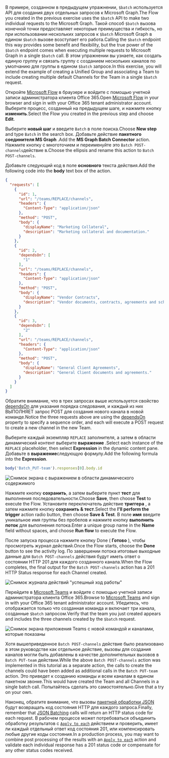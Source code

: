 <!-- markdownlint-disable MD002 MD041 -->

<span data-ttu-id="f023d-101">В примере, созданном в предыдущем упражнении, `$batch` используется API для создания двух отдельных запросов к Microsoft Graph.</span><span class="sxs-lookup"><span data-stu-id="f023d-101">The Flow you created in the previous exercise uses the `$batch` API to make two individual requests to the Microsoft Graph.</span></span> <span data-ttu-id="f023d-102">Такой способ `$batch` вызова конечной точки предоставляет некоторые преимущества и гибкость, но при использовании нескольких запросов к `$batch` Microsoft Graph в едином `$batch` вызове возступает его работа.</span><span class="sxs-lookup"><span data-stu-id="f023d-102">Calling the `$batch` endpoint this way provides some benefit and flexibility, but the true power of the `$batch` endpoint comes when executing multiple requests to Microsoft Graph in a single `$batch` call.</span></span> <span data-ttu-id="f023d-103">В этом упражнении вы узнаете, как создать единую группу и связать группу с созданием нескольких каналов по умолчанию для группы в едином `$batch` запросе.</span><span class="sxs-lookup"><span data-stu-id="f023d-103">In this exercise, you will extend the example of creating a Unified Group and associating a Team to include creating multiple default Channels for the Team in a single `$batch` request.</span></span>

<span data-ttu-id="f023d-104">Откройте [Microsoft Flow](https://flow.microsoft.com) в браузере и войдите с помощью учетной записи администратора клиента Office 365.</span><span class="sxs-lookup"><span data-stu-id="f023d-104">Open [Microsoft Flow](https://flow.microsoft.com) in your browser and sign in with your Office 365 tenant administrator account.</span></span> <span data-ttu-id="f023d-105">Выберите процесс, созданный на предыдущем шаге, и нажмите кнопку **изменить**.</span><span class="sxs-lookup"><span data-stu-id="f023d-105">Select the Flow you created in the previous step and choose **Edit**.</span></span>

<span data-ttu-id="f023d-106">Выберите **новый шаг** и введите `Batch` в поле поиска.</span><span class="sxs-lookup"><span data-stu-id="f023d-106">Choose **New step** and type `Batch` in the search box.</span></span> <span data-ttu-id="f023d-107">Добавьте действие **пакетного соединителя MS Graph** .</span><span class="sxs-lookup"><span data-stu-id="f023d-107">Add the **MS Graph Batch Connector** action.</span></span> <span data-ttu-id="f023d-108">Нажмите кнопку с многоточием и переименуйте это `Batch POST-channels`действие в.</span><span class="sxs-lookup"><span data-stu-id="f023d-108">Choose the ellipsis and rename this action to `Batch POST-channels`.</span></span>

<span data-ttu-id="f023d-109">Добавьте следующий код в поле **основного** текста действия.</span><span class="sxs-lookup"><span data-stu-id="f023d-109">Add the following code into the **body** text box of the action.</span></span>

```json
{
  "requests": [
    {
      "id": 1,
      "url": "/teams/REPLACE/channels",
      "headers": {
        "Content-Type": "application/json"
      },
      "method": "POST",
      "body": {
        "displayName": "Marketing Collateral",
        "description": "Marketing collateral and documentation."
      }
    },
    {
      "id": 2,
      "dependsOn": [
        "1"
      ],
      "url": "/teams/REPLACE/channels",
      "headers": {
        "Content-Type": "application/json"
      },
      "method": "POST",
      "body": {
        "displayName": "Vendor Contracts",
        "description": "Vendor documents, contracts, agreements and schedules."
      }
    },
    {
      "id": 3,
      "dependsOn": [
        "2"
      ],
      "url": "/teams/REPLACE/channels",
      "headers": {
        "Content-Type": "application/json"
      },
      "method": "POST",
      "body": {
        "displayName": "General Client Agreements",
        "description": "General Client documents and agreements."
      }
    }
  ]
}
```

<span data-ttu-id="f023d-110">Обратите внимание, что в трех запросах выше используется свойство [dependsOn](https://docs.microsoft.com/graph/json-batching#sequencing-requests-with-the-dependson-property) для указания порядка следования, и каждый из них ВЫПОЛНЯЕТ запрос POST для создания нового канала в новой команде.</span><span class="sxs-lookup"><span data-stu-id="f023d-110">Notice the three requests above are using the [dependsOn](https://docs.microsoft.com/graph/json-batching#sequencing-requests-with-the-dependson-property) property to specify a sequence order, and each will execute a POST request to create a new channel in the new Team.</span></span>

<span data-ttu-id="f023d-111">Выберите каждый экземпляр `REPLACE` заполнителя, а затем в области динамический контент выберите **выражение** .</span><span class="sxs-lookup"><span data-stu-id="f023d-111">Select each instance of the `REPLACE` placeholder, then select **Expression** in the dynamic content pane.</span></span> <span data-ttu-id="f023d-112">Добавьте в **выражение**следующую формулу.</span><span class="sxs-lookup"><span data-stu-id="f023d-112">Add the following formula into the **Expression**.</span></span>

```js
body('Batch_PUT-team').responses[0].body.id
```

![Снимок экрана с выражением в области динамического содержимого](./images/flow-channel1.png)

<span data-ttu-id="f023d-114">Нажмите кнопку **сохранить**, а затем выберите пункт **тест** для выполнения последовательности.</span><span class="sxs-lookup"><span data-stu-id="f023d-114">Choose **Save**, then choose **Test** to execute the Flow.</span></span> <span data-ttu-id="f023d-115">Установите переключатель действие **триггера** , а затем нажмите кнопку **сохранить & тест**.</span><span class="sxs-lookup"><span data-stu-id="f023d-115">Select the **I'll perform the trigger** action radio button, then choose **Save & Test**.</span></span> <span data-ttu-id="f023d-116">В поле **имя** введите уникальное имя группы без пробелов и нажмите кнопку **выполнить поток** для выполнения потока.</span><span class="sxs-lookup"><span data-stu-id="f023d-116">Enter a unique group name in the **Name** field without spaces, and choose **Run flow** to execute the Flow.</span></span>

<span data-ttu-id="f023d-117">После запуска процесса нажмите кнопку Done ( **Готово** ), чтобы просмотреть журнал действий.</span><span class="sxs-lookup"><span data-stu-id="f023d-117">Once the Flow starts, choose the **Done** button to see the activity log.</span></span> <span data-ttu-id="f023d-118">По завершении потока итоговые выходные данные для `Batch POST-channels` действия будут иметь ответ о состоянии HTTP 201 для каждого созданного канала.</span><span class="sxs-lookup"><span data-stu-id="f023d-118">When the Flow completes, the final output for the `Batch POST-channels` action has a 201 HTTP Status response for each Channel created.</span></span>

![Снимок журнала действий "успешный ход работы"](./images/flow-channel2.png)

<span data-ttu-id="f023d-120">Перейдите в [Microsoft Teams](https://teams.microsoft.com) и войдите с помощью учетной записи администратора клиента Office 365.</span><span class="sxs-lookup"><span data-stu-id="f023d-120">Browse to [Microsoft Teams](https://teams.microsoft.com) and sign in with your Office 365 tenant administrator account.</span></span> <span data-ttu-id="f023d-121">Убедитесь, что отображается только что созданная команда и включает три канала, созданные `$batch` запросом.</span><span class="sxs-lookup"><span data-stu-id="f023d-121">Verify that the team you just created appears and includes the three channels created by the `$batch` request.</span></span>

![Снимок экрана приложения Teams с новой командой и каналами, которые показаны](./images/team-channels.png)

<span data-ttu-id="f023d-123">Хотя вышеприведенное `Batch POST-channels` действие было реализовано в этом руководстве как отдельное действие, вызовы для создания каналов могли быть добавлены в качестве дополнительных вызовов в `Batch PUT-team` действии.</span><span class="sxs-lookup"><span data-stu-id="f023d-123">While the above `Batch POST-channels` action was implemented in this tutorial as a separate action, the calls to create the channels could have been added as additional calls in the `Batch PUT-team` action.</span></span> <span data-ttu-id="f023d-124">Это приведет к созданию команды и всем каналам в едином пакетном звонке.</span><span class="sxs-lookup"><span data-stu-id="f023d-124">This would have created the Team and all Channels in a single batch call.</span></span> <span data-ttu-id="f023d-125">Попытайтесь сделать это самостоятельно.</span><span class="sxs-lookup"><span data-stu-id="f023d-125">Give that a try on your own.</span></span>

<span data-ttu-id="f023d-126">Наконец, обратите внимание, что вызовы [пакетной обработки JSON](https://docs.microsoft.com/graph/json-batching) будут возвращать код состояния HTTP для каждого запроса.</span><span class="sxs-lookup"><span data-stu-id="f023d-126">Finally, remember that [JSON Batching](https://docs.microsoft.com/graph/json-batching) calls will return an HTTP status code for each request.</span></span> <span data-ttu-id="f023d-127">В рабочем процессе может потребоваться объединить обработку результатов с [`Apply to each`](https://docs.microsoft.com/flow/apply-to-each) действием и проверить, имеет ли каждый отдельный ответ код состояния 201, или компенсировать любые другие коды состояния.</span><span class="sxs-lookup"><span data-stu-id="f023d-127">In a production process, you may want to combine post processing of the results with an [`Apply to each`](https://docs.microsoft.com/flow/apply-to-each) action and validate each individual response has a 201 status code or compensate for any other status codes received.</span></span>
